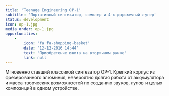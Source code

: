 ```yaml
---
title: 'Teenage Engineering OP-1'
subtitle: 'Портативный синтезатор, сэмплер и 4-х дорожечный лупер'
status: development
icon: op-1.jpg
media_order: op-1.jpg
opportunities:
    -
        icon: 'fa fa-shopping-basket'
        date: '12-12-2016 14:44'
        text: 'Приобретение юнита на вторичном рынке'
        link: null
---
```


Мгновенно ставший классикой синтезатор OP-1. Крепкий корпус из фрезерованного алюминия, невероятно долгая работа от аккумулятора и масса творческих возможностей по созданию звуков, лупов и целых композиций в одном устройстве.